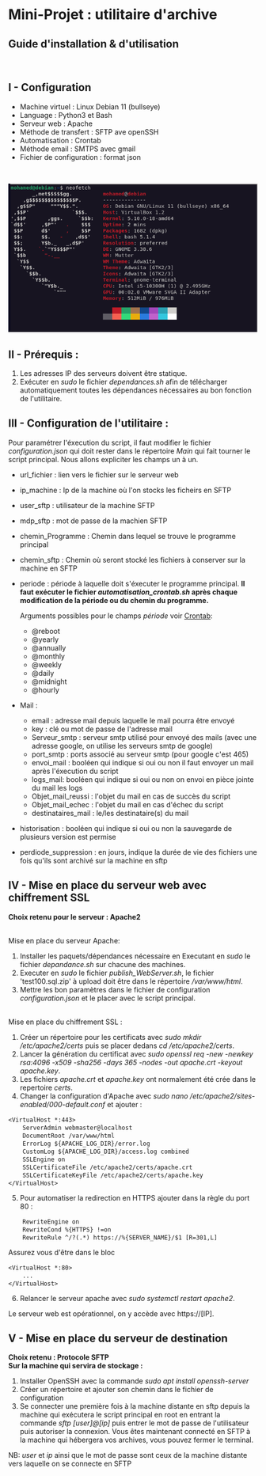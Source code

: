 # **Mini-Projet : utilitaire d'archive**

## **Guide d'installation & d'utilisation**

<br>

## **I - Configuration**

- Machine virtuel : Linux Debian 11 (bullseye)
- Language : Python3 et Bash
- Serveur web : Apache
- Méthode de transfert : SFTP ave openSSH
- Automatisation : Crontab
- Méthode email : SMTPS avec gmail
- Fichier de configuration : format json

<br>

![alt text](neofetch.png)

## **II - Prérequis :**

1. Les adresses IP des serveurs doivent être statique.
2. Exécuter en _sudo_ le fichier _dependances.sh_ afin de télécharger automatiquement toutes les dépendances nécessaires au bon fonction de l'utilitaire.

## **III - Configuration de l'utilitaire :**

Pour paramétrer l'éxecution du script, il faut modifier le fichier _configuration.json_ qui doit rester dans le répertoire _Main_ qui fait tourner le script principal. Nous allons expliciter les champs un à un.

- url_fichier : lien vers le fichier sur le serveur web
- ip_machine : Ip de la machine où l'on stocks les ficheirs en SFTP
- user_sftp : utilisateur de la machine SFTP
- mdp_sftp : mot de passe de la machien SFTP
- chemin_Programme : Chemin dans lequel se trouve le programme principal
- chemin_sftp : Chemin où seront stocké les fichiers à conserver sur la machine en SFTP
- periode : période à laquelle doit s'éxecuter le programme principal. **Il faut exécuter le fichier _automatisation_crontab.sh_ après chaque modification de la période ou du chemin du programme.**

  Arguments possibles pour le champs _période_ voir [Crontab](https://crontab.guru/):

  - @reboot
  - @yearly
  - @annually
  - @monthly
  - @weekly
  - @daily
  - @midnight
  - @hourly

- Mail :
  - email : adresse mail depuis laquelle le mail pourra être envoyé
  - key : clé ou mot de passe de l'adresse mail
  - Serveur_smtp : serveur smtp utilisé pour envoyé des mails (avec une adresse google, on utilise les serveurs smtp de google)
  - port_smtp : ports associé au serveur smtp (pour google c'est 465)
  - envoi_mail : booléen qui indique si oui ou non il faut envoyer un mail après l'éxecution du script
  - logs_mail: booléen qui indique si oui ou non on envoi en pièce jointe du mail les logs
  - Objet_mail_reussi : l'objet du mail en cas de succès du script
  - Objet_mail_echec : l'objet du mail en cas d'échec du script
  - destinataires_mail : le/les destinataire(s) du mail
- historisation : booléen qui indique si oui ou non la sauvegarde de plusieurs version est permise
- perdiode_suppression : en jours, indique la durée de vie des fichiers une fois qu'ils sont archivé sur la machine en sftp

## **IV - Mise en place du serveur web avec chiffrement SSL**

**Choix retenu pour le serveur : Apache2**

<br>
Mise en place du serveur Apache:

1. Installer les paquets/dépendances nécessaire en Executant en _sudo_ le fichier _depandance.sh_ sur chacune des machines.
2. Executer en _sudo_ le fichier _publish_WebServer.sh_, le fichier 'test100.sql.zip' à upload doit être dans le répertoire _/var/www/html_.
3. Mettre les bon paramètres dans le fichier de configuration _configuration.json_ et le placer avec le script principal.

<br>
Mise en place du chiffrement SSL :

1. Créer un répertoire pour les certificats avec _sudo mkdir /etc/apache2/certs_ puis se placer dedans _cd /etc/apache2/certs_.
2. Lancer la génération du certificat avec _sudo openssl req -new -newkey rsa:4096 -x509 -sha256 -days 365 -nodes -out apache.crt -keyout apache.key_.
3. Les fichiers _apache.crt_ et _apache.key_ ont normalement été crée dans le repertoire _certs_.
4. Changer la configuration d'Apache avec _sudo nano /etc/apache2/sites-enabled/000-default.conf_ et ajouter :

```
<VirtualHost *:443>
    ServerAdmin webmaster@localhost
    DocumentRoot /var/www/html
    ErrorLog ${APACHE_LOG_DIR}/error.log
    CustomLog ${APACHE_LOG_DIR}/access.log combined
    SSLEngine on
    SSLCertificateFile /etc/apache2/certs/apache.crt
    SSLCertificateKeyFile /etc/apache2/certs/apache.key
</VirtualHost>
```

5. Pour automatiser la redirection en HTTPS ajouter dans la règle du port 80 :

```
    RewriteEngine on
    RewriteCond %{HTTPS} !=on
    RewriteRule ^/?(.*) https://%{SERVER_NAME}/$1 [R=301,L]
```

Assurez vous d'être dans le bloc

```
<VirtualHost *:80>
    ...
</VirtualHost>
```

6. Relancer le serveur apache avec _sudo systemctl restart apache2_.

Le serveur web est opérationnel, on y accède avec https://[IP].

## **V - Mise en place du serveur de destination**

**Choix retenu : Protocole SFTP**
<br>
**Sur la machine qui servira de stockage :**

1. Installer OpenSSH avec la commande _sudo apt install openssh-server_
2. Créer un répertoire et ajouter son chemin dans le fichier de configuration
3. Se connecter une première fois à la machine distante en sftp depuis la machine qui exécutera le script principal en root en entrant la commande _sftp [user]@[ip]_ puis entrer le mot de passe de l'utilisateur puis autoriser la connexion. Vous êtes maintenant connecté en SFTP à la machine qui hébergera vos archives, vous pouvez fermer le terminal.

NB: _user_ et _ip_ ainsi que le mot de passe sont ceux de la machine distante vers laquelle on se connecte en SFTP
